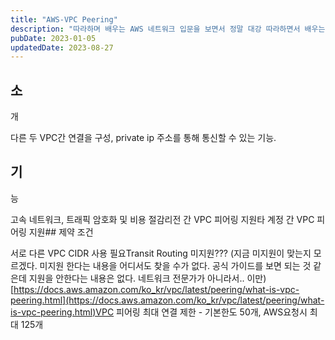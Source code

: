 ```yaml
---
title: "AWS-VPC Peering"
description: "따라하며 배우는 AWS 네트워크 입문을 보면서 정말 대강 따라하면서 배우는 중이다."
pubDate: 2023-01-05
updatedDate: 2023-08-27
---
```


## 소

개

다른 두 VPC간 연결을 구성, private ip 주소를 통해 통신할 수 있는 기능.

## 기

능

고속 네트워크, 트래픽 암호화 및 비용 절감리전 간 VPC 피어링 지원타 계정 간 VPC 피어링 지원## 제약 조건

서로 다른 VPC CIDR 사용 필요Transit Routing 미지원??? (지금 미지원이 맞는지 모르겠다. 미지원 한다는 내용을 어디서도 찾을 수가 없다. 공식 가이드를 보면 되는 것 같은데 지원을 안한다는 내용은 없다. 네트워크 전문가가 아니라서.. 이만)[https://docs.aws.amazon.com/ko_kr/vpc/latest/peering/what-is-vpc-peering.html](https://docs.aws.amazon.com/ko_kr/vpc/latest/peering/what-is-vpc-peering.html)VPC 피어링 최대 연결 제한 - 기본한도 50개, AWS요청시 최대 125개